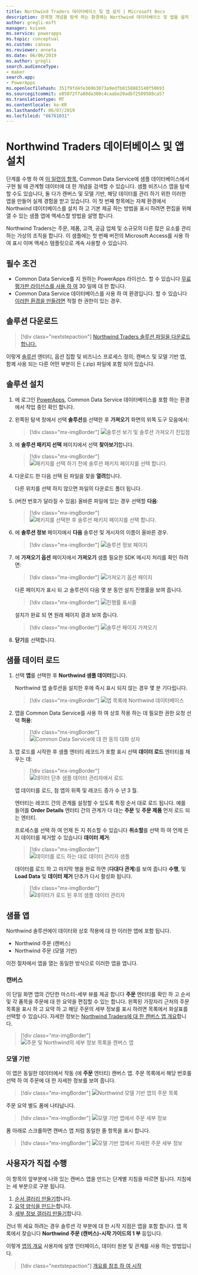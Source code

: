 ```yaml
---
title: Northwind Traders 데이터베이스 및 앱 설치 | Microsoft Docs
description: 관계형 개념을 탐색 하는 환경에는 Northwind 데이터베이스 및 앱을 설치 합니다.
author: gregli-msft
manager: kvivek
ms.service: powerapps
ms.topic: conceptual
ms.custom: canvas
ms.reviewer: anneta
ms.date: 06/06/2019
ms.author: gregli
search.audienceType:
- maker
search.app:
- PowerApps
ms.openlocfilehash: 351f9fd4fe369b3073a9edfb0158883140f50693
ms.sourcegitcommit: e85072f7a80da308c4caabe20adbf2509588ca57
ms.translationtype: MT
ms.contentlocale: ko-KR
ms.lasthandoff: 06/07/2019
ms.locfileid: "66761031"
---
```

# <a name="install-northwind-traders-database-and-apps"></a>Northwind Traders 데이터베이스 및 앱 설치

단계를 수행 하 여 [이 일련의 항목](northwind-orders-canvas-part1.md), Common Data Service에 샘플 데이터베이스에서 구현 될 때 관계형 데이터에 대 한 개념을 검색할 수 있습니다. 샘플 비즈니스 앱을 탐색할 수도 있습니다, 둘 다가 캔버스 및 모델 기반, 해당 데이터를 관리 하기 위한 이러한 앱을 만들어 실제 경험을 받고 있습니다. 이 첫 번째 항목에는 자체 환경에서 Northwind 데이터베이스를 설치 하 고 기본 제공 하는 방법을 표시 하려면 편집을 위해 열 수 있는 샘플 앱에 액세스할 방법을 설명 합니다.

Northwind Traders는 주문, 제품, 고객, 공급 업체 및 소규모의 다른 많은 요소를 관리 하는 가상의 조직을 합니다. 이 샘플에는 첫 번째 버전의 Microsoft Access를 사용 하 여 표시 이며 액세스 템플릿으로 계속 사용할 수 있습니다.

## <a name="prerequisites"></a>필수 조건

- Common Data Service를 지 원하는 PowerApps 라이선스. 할 수 있습니다 [무료 평가판 라이선스를 사용 하 여](../signup-for-powerapps.md) 30 일에 대 한 합니다.
- Common Data Service 데이터베이스를 사용 하 여 환경입니다. 할 수 있습니다 [이러한 환경을 만들려면](https://docs.microsoft.com/power-platform/admin/create-environment) 적절 한 권한이 있는 경우.

## <a name="download-the-solution"></a>솔루션 다운로드

> [!div class="nextstepaction"]
> [Northwind Traders 솔루션 파일을 다운로드 합니다.](https://pwrappssamples.blob.core.windows.net/samples/NorthwindTraders_1_0_0_6.zip)

이렇게 [솔루션](../../developer/common-data-service/introduction-solutions.md) 엔터티, 옵션 집합 및 비즈니스 프로세스 정의; 캔버스 및 모델 기반 앱, 함께 사용 되는 다른 어떤 부분이 든 (.zip) 파일에 포함 되어 있습니다.

## <a name="install-the-solution"></a>솔루션 설치

1. 에 로그인 [PowerApps](https://web.powerapps.com?utm_source=padocs&utm_medium=linkinadoc&utm_campaign=referralsfromdoc), Common Data Service 데이터베이스를 포함 하는 환경에서 작업 중인 확인 합니다.

1. 왼쪽된 탐색 창에서 선택 **솔루션**를 선택한 후 **가져오기** 화면의 위쪽 도구 모음에서:

    > [!div class="mx-imgBorder"]
    > ![솔루션 보기 및 솔루션 가져오기 진입점](media/northwind-install/solution-import.png)

1. 에 **솔루션 패키지 선택** 페이지에서 선택 **찾아보기**합니다.

    > [!div class="mx-imgBorder"]
    > ![패키지를 선택 하기 전에 솔루션 패키지 페이지를 선택 합니다.](media/northwind-install/select-solution2.png)

1. 다운로드 한 다음 선택 된 파일을 찾을 **열려**합니다.

    다른 위치를 선택 하지 않으면 파일의 다운로드 폴더 됩니다.

1. (버전 번호가 달라질 수 있음) 올바른 파일에 있는 경우 선택할 **다음**:

    > [!div class="mx-imgBorder"]
    > ![패키지를 선택한 후 솔루션 패키지 페이지를 선택 합니다.](media/northwind-install/confirm-solution2.png)

1. 에 **솔루션 정보** 페이지에서 **다음** 솔루션 및 게시자의 이름이 올바른 경우.

    > [!div class="mx-imgBorder"]
    > ![솔루션 정보 페이지](media/northwind-install/confirm-publisher.png)

1. 에 **가져오기 옵션** 페이지에서 **가져오기** 샘플 필요한 SDK 메시지 처리를 확인 하려면:

    > [!div class="mx-imgBorder"]
    > ![가져오기 옵션 페이지](media/northwind-install/confirm-sdk.png)

    다른 페이지가 표시 되 고 솔루션이 다음 몇 분 동안 설치 진행률을 보여 줍니다.

    > [!div class="mx-imgBorder"]
    > ![진행률 표시줄](media/northwind-install/solution-progress.png)

    설치가 완료 되 면 원래 페이지 결과 보여 줍니다.

    > [!div class="mx-imgBorder"]
    > ![솔루션 페이지 가져오기](media/northwind-install/solution-success.png)

1. **닫기**를 선택합니다.

## <a name="load-the-sample-data"></a>샘플 데이터 로드

1. 선택 **앱**를 선택한 후 **Northwind 샘플 데이터**입니다.

    Northwind 앱 솔루션을 설치한 후에 즉시 표시 되지 않는 경우 몇 분 기다립니다.

    > [!div class="mx-imgBorder"]
    > ![앱 목록에 Northwind 데이터베이스](media/northwind-install/sample-data-app.png)

1. 앱을 Common Data Service를 사용 하 여 상호 작용 하는 데 필요한 권한 요청 선택 **허용**:

    > [!div class="mx-imgBorder"]
    > ![Common Data Service에 대 한 동의 대화 상자](media/northwind-install/sample-data-permission.png)

1. 앱 로드를 시작한 후 샘플 엔터티 레코드가 포함 표시 선택 **데이터 로드** 엔터티를 채우는 데:

    > [!div class="mx-imgBorder"]
    > ![데이터 단추 샘플 데이터 관리자에서 로드](media/northwind-install/sample-data-load.png)

    앱 데이터를 로드, 점 앱의 위쪽 및 레코드 증가 수 년 3 월.

    엔터티는 레코드 간의 관계를 설정할 수 있도록 특정 순서 대로 로드 됩니다. 예를 들어를 **Order Details** 엔터티 간의 관계가 다 대는 **주문** 및 **주문 제품** 먼저 로드 되는 엔터티.

    프로세스를 선택 하 여 언제 든 지 취소할 수 있습니다 **취소할**를 선택 하 여 언제 든 지 데이터를 제거할 수 있습니다 **데이터 제거**:

    > [!div class="mx-imgBorder"]
    > ![데이터를 로드 하는 대로 데이터 관리자 샘플](media/northwind-install/sample-data-progress.png)

    데이터를 로드 하 고 마지막 행을 완료 하면 (**다대다 관계**)를 보여 줍니다 **수행**, 및 **Load Data** 및 **데이터 제거** 단추가 다시 활성화 됩니다.

    > [!div class="mx-imgBorder"]
    > ![데이터가 로드 된 후의 샘플 데이터 관리자](media/northwind-install/sample-data-complete.png)

## <a name="sample-apps"></a>샘플 앱

Northwind 솔루션에이 데이터와 상호 작용에 대 한 이러한 앱에 포함 됩니다.

- Northwind 주문 (캔버스)
- Northwind 주문 (모델 기반)

이전 절차에서 앱을 열는 동일한 방식으로 이러한 앱을 엽니다.

### <a name="canvas"></a>캔버스

이 단일 화면 앱의 간단한 마스터-세부 뷰를 제공 합니다 **주문** 엔터티를 확인 하 고 순서 및 각 품목을 주문에 대 한 요약을 편집할 수 있는 합니다. 왼쪽된 가장자리 근처의 주문 목록을 표시 하 고 요약 하 고 해당 주문의 세부 정보를 표시 하려면 목록에서 화살표를 선택할 수 있습니다. 자세한 정보는 [Northwind Traders에 대 한 캔버스 앱 개요](northwind-orders-canvas-overview.md)합니다.

> [!div class="mx-imgBorder"]
> ![주문 및 Northwind의 세부 정보 목록을 캔버스 앱](media/northwind-install/orders-canvas.png)

### <a name="model-driven"></a>모델 기반

이 앱은 동일한 데이터에서 작동 (에 **주문** 엔터티) 캔버스 앱. 주문 목록에서 해당 번호를 선택 하 여 주문에 대 한 자세한 정보를 보여 줍니다.

> [!div class="mx-imgBorder"]
> ![Northwind 모델 기반 앱의 주문 목록](media/northwind-install/orders-model.png)

주문 요약 별도 폼에 나타납니다.

> [!div class="mx-imgBorder"]
> ![모델 기반 앱에서 주문 세부 정보](media/northwind-install/orders-model-2.png)

폼 아래로 스크롤하면 캔버스 앱 처럼 동일한 줄 항목을 표시 합니다.

> [!div class="mx-imgBorder"]
> ![모델 기반 앱에서 자세한 주문 세부 정보](media/northwind-install/orders-model-3.png)

## <a name="do-it-yourself"></a>사용자가 직접 수행

이 항목의 앞부분에 나와 있는 캔버스 앱을 만드는 단계별 지침을 따르면 됩니다.  지침에는 세 부분으로 구분 됩니다.

1. [순서 갤러리 만들기](northwind-orders-canvas-part1.md)합니다.
1. [요약 양식을 만드는](northwind-orders-canvas-part2.md)합니다.
1. [세부 정보 갤러리 만들기](northwind-orders-canvas-part3.md)합니다.

건너 뛰 세요 하려는 경우 솔루션 각 부분에 대 한 시작 지점은 앱을 포함 합니다.  앱 목록에서 찾습니다 **Northwind 주문 (캔버스)-시작 가이드의 1 부** 등입니다.

이렇게 [앱의 개요](northwind-orders-canvas-overview.md) 사용자에 설명 인터페이스, 데이터 원본 및 관계를 사용 하는 방법입니다.

> [!div class="nextstepaction"]
> [개요를 참조 하 여 시작](northwind-orders-canvas-overview.md)
